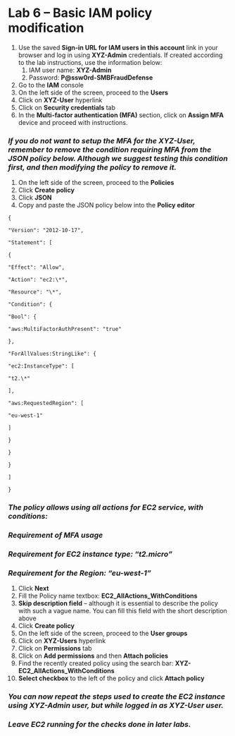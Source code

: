 # Lab 6 – Basic IAM policy modification

1.  Use the saved **Sign-in URL for IAM users in this account** link in your browser and log in using **XYZ-Admin** credentials. If created according to the lab instructions, use the information below:
    1.  IAM user name: **XYZ-Admin**
    2.  Password: **P@ssw0rd-SMBFraudDefense**
2.  Go to the **IAM** console
3.  On the left side of the screen, proceed to the **Users**
4.  Click on **XYZ-User** hyperlink
5.  Click on **Security credentials** tab
6.  In the **Multi-factor authentication (MFA)** section, click on **Assign MFA** device and proceed with instructions.

### *If you do not want to setup the MFA for the XYZ-User, remember to remove the condition requiring MFA from the JSON policy below. Although we suggest testing this condition first, and then modifying the policy to remove it.*

1.  On the left side of the screen, proceed to the **Policies**
2.  Click **Create policy**
3.  Click **JSON**
4.  Copy and paste the JSON policy below into the **Policy editor**

```
{

"Version": "2012-10-17",

"Statement": [

{

"Effect": "Allow",

"Action": "ec2:\*",

"Resource": "\*",

"Condition": {

"Bool": {

"aws:MultiFactorAuthPresent": "true"

},

"ForAllValues:StringLike": {

"ec2:InstanceType": [

"t2.\*"

],

"aws:RequestedRegion": [

"eu-west-1"

]

}

}

}

]

}
```

### *The policy allows using all actions for EC2 service, with conditions:*

### *Requirement of MFA usage*

### *Requirement for EC2 instance type: “t2.micro”*

### *Requirement for the Region: “eu-west-1”*

1.  Click **Next**
2.  Fill the Policy name textbox: **EC2_AllActions_WithConditions**
3.  **Skip description field** – although it is essential to describe the policy with such a vague name. You can fill this field with the short description above
4.  Click **Create policy**
5.  On the left side of the screen, proceed to the **User groups**
6.  Click on **XYZ-Users** hyperlink
7.  Click on **Permissions** tab
8.  Click on **Add permissions** and then **Attach policies**
9.  Find the recently created policy using the search bar: **XYZ-EC2_AllActions_WithConditions**
10. **Select checkbox** to the left of the policy and click **Attach policy**

### *You can now repeat the steps used to create the EC2 instance using XYZ-Admin user, but while logged in as XYZ-User user.*

### *Leave EC2 running for the checks done in later labs.*
